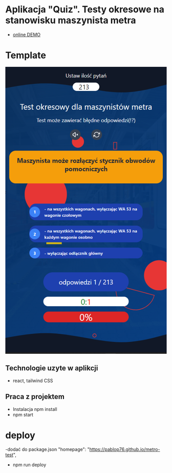 # Aplikacja "Quiz". Testy okresowe na stanowisku maszynista metra
* [online DEMO](https://pablop76.github.io/metro-test/)
# Template
![template app](./template.png)
## Technologie uzyte w aplikcji
* react, tailwind CSS
## Praca z projektem
* Instalacja npm install
* npm start
# deploy
-dodać do package.json "homepage": "https://pablop76.github.io/metro-test",
* npm run deploy